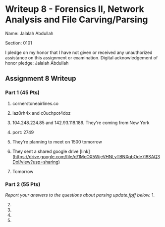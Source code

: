 Writeup 8 - Forensics II, Network Analysis and File Carving/Parsing
=====

Name: Jalalah Abdullah

Section: 0101

I pledge on my honor that I have not given or received any unauthorized assistance on this assignment or examination.
Digital acknowledgement of honor pledge: Jalalah Abdullah

 ## Assignment 8 Writeup
 ### Part 1 (45 Pts)

1. cornerstoneairlines.co

2. laz0rh4x and c0uchpot4doz

3. 104.248.224.85 and 142.93.118.186. They're coming from New York

4. port: 2749

5. They're planning to meet on 1500 tomorrow

6. They sent a shared google drive [link] (https://drive.google.com/file/d/1McOX5WjeVHNLyTBNXqbOde7l8SAQ3DoI/view?usp=sharing) 

7. Tomorrow

 ### Part 2 (55 Pts)

*Report your answers to the questions about parsing update.fpff below.*
1.

2.

3.

4.

5.
